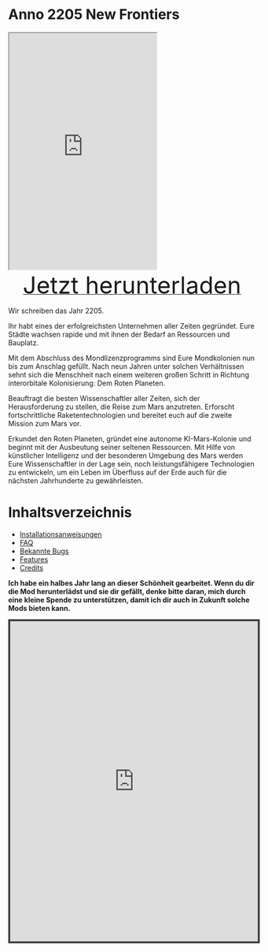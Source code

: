 # Anno 2205 New Frontiers

<iframe width:100% height='480'
src="https://www.youtube.com/embed/dLBnrNJprCk">
</iframe>

<div align=center><a href="https://github.com/Taludas/Anno2205-NewFrontiers/releases/latest/download/Anno2205_NewFrontiers.zip"> <font size="40">Jetzt herunterladen</font></a></div>

Wir schreiben das Jahr 2205.

Ihr habt eines der erfolgreichsten Unternehmen aller Zeiten gegründet. Eure Städte wachsen rapide und mit ihnen der Bedarf an Ressourcen und Bauplatz.

Mit dem Abschluss des Mondlizenzprogramms sind Eure Mondkolonien nun bis zum Anschlag gefüllt.
Nach neun Jahren unter solchen Verhältnissen sehnt sich die Menschheit nach einem weiteren großen Schritt in Richtung interorbitale Kolonisierung: Dem Roten Planeten.

Beauftragt die besten Wissenschaftler aller Zeiten, sich der Herausforderung zu stellen, die Reise zum Mars anzutreten. Erforscht fortschrittliche Raketentechnologien und bereitet euch auf die zweite Mission zum Mars vor.

Erkundet den Roten Planeten, gründet eine autonome KI-Mars-Kolonie und beginnt mit der Ausbeutung seiner seltenen Ressourcen. Mit Hilfe von künstlicher Intelligenz und der besonderen Umgebung des Mars werden Eure Wissenschaftler in der Lage sein, noch leistungsfähigere Technologien zu entwickeln, um ein Leben im Überfluss auf der Erde auch für die nächsten Jahrhunderte zu gewährleisten.

# Inhaltsverzeichnis

- [Installationsanweisungen](/de/Anno2205/InstallationInstructions.md)
- [FAQ](/de/Anno2205/FAQ.md)
- [Bekannte Bugs](/de/Anno2205/KnownIssues.md)
- [Features](/de/Anno2205/Features.md)
- [Credits](/de/Anno2205/Credits.md)

**Ich habe ein halbes Jahr lang an dieser Schönheit gearbeitet. Wenn du dir die Mod herunterlädst und sie dir gefällt, denke bitte daran, mich durch eine kleine Spende zu unterstützen, damit ich dir auch in Zukunft solche Mods bieten kann.**

<iframe id='kofiframe' src='https://ko-fi.com/taludas/?hidefeed=true&widget=true&embed=true&preview=true' style='border:none;width:100%;padding:4px;background:#3f3f3f;' height='650' title='taludas'></iframe>